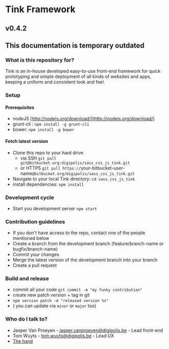 # Tink Framework #

## v<!--@@-->0.4.2<!--@--> ##

## This documentation is temporary outdated

### What is this repository for? ###

Tink is an in-house developed easy-to-use front-end framework for quick prototyping and simple deployment of all kinds of websites and apps, keeping a uniform and consistent look and feel.

### Setup

#### Prerequisites
* nodeJS [http://nodejs.org/download/](http://nodejs.org/download/)
* grunt-cli : `npm install -g grunt-cli`
* bower: `npm install -g bower`

#### Fetch latest version
* Clone this repo to your hard drive
  * via SSH `git pull git@bitbucket.org:digipolis/sass_css_js_tink.git`
  * or HTTPS `git pull https://`your-bitbucket-user-name`@bitbucket.org/digipolis/sass_css_js_tink.git`
* Navigate to your local Tink directory: `cd sass_css_js_tink`
* install dependencies: `npm install`

### Development cycle ###

* Start you development server `npm start`

### Contribution guidelines ###

* If you don't have access to the repo, contact one of the people mentioned below
* Create a branch from the development branch (feature/branch-name or bugfix/branch-name)
* Commit your changes
* Merge the latest version of the development branch into your branch
* Create a pull request

### Build and release ###
* commit all your code `git commit -m "my funky contribution"`
* create new patch version + tag in git
* `npm version patch -m "released version %s"`
* ( you can update via  `minor` or `major` too)


### Who do I talk to? ###

* Jasper Van Proeyen - jasper.vanproeyen@digipolis.be - Lead front-end
* Tom Wuyts - tom.wuyts@digipolis.be - Lead UX
* [The hand](https://www.youtube.com/watch?v=_O-QqC9yM28)